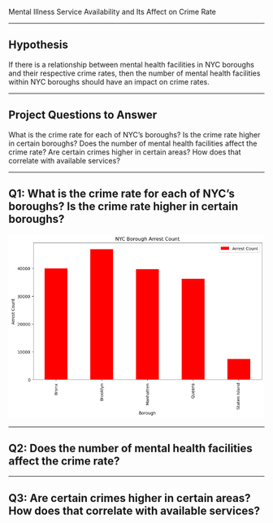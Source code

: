 Mental Illness Service Availability and Its Affect on Crime Rate

--------------------
Hypothesis
--------------------

If there is a relationship between mental health facilities in NYC boroughs and their respective crime rates, then the number of mental health facilities within NYC boroughs should have an impact on crime rates.

--------------------
Project Questions to Answer
--------------------
What is the crime rate for each of NYC’s boroughs? Is the crime rate higher in certain boroughs?
Does the number of mental health facilities affect the crime rate?
Are certain crimes higher in certain areas? How does that correlate with available services?


--------------------
Q1: What is the crime rate for each of NYC’s boroughs? Is the crime rate higher in certain boroughs?
--------------------

![test](Resources\NYC_arrest_bar.png)




--------------------
Q2: Does the number of mental health facilities affect the crime rate?
--------------------






--------------------
Q3: Are certain crimes higher in certain areas? How does that correlate with available services?
--------------------